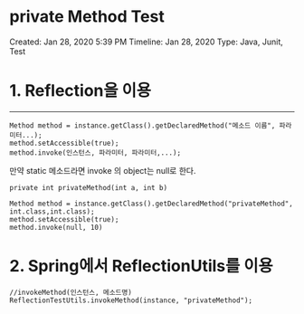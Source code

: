 # private Method Test

Created: Jan 28, 2020 5:39 PM
Timeline: Jan 28, 2020
Type: Java, Junit, Test

# 1. Reflection을 이용

---

    Method method = instance.getClass().getDeclaredMethod("메소드 이름", 파라미터...);
    method.setAccessible(true);
    method.invoke(인스턴스, 파라미터, 파라미터,...);

만약 static 메소드라면 invoke 의 object는 null로 한다.

    private int privateMethod(int a, int b)
    
    Method method = instance.getClass().getDeclaredMethod("privateMethod", int.class,int.class);
    method.setAccessible(true);
    method.invoke(null, 10)

# 2. Spring에서 ReflectionUtils를 이용

    //invokeMethod(인스턴스, 메소드명)
    ReflectionTestUtils.invokeMethod(instance, "privateMethod");